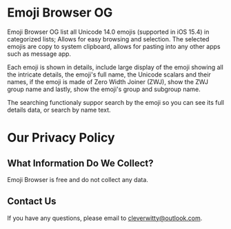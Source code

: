 # Emoji Browser OG

Emoji Browser OG list all Unicode 14.0 emojis (supported in iOS 15.4) in categorized lists; Allows for easy browsing and selection. The selected emojis are copy to system clipboard, allows for pasting into any other apps such as message app.

Each emoji is shown in details, include large display of the emoji showing all the intricate details, the emoji's full name, the Unicode scalars and their names, if the emoji is made of Zero Width Joiner (ZWJ), show the ZWJ group name and lastly, show the emoji's group and subgroup name.

The searching functionaly suppor search by the emoji so you can see its full details data, or search by name text.

# Our Privacy Policy

## What Information Do We Collect?
Emoji Browser is free and do not collect any data.

## Contact Us
If you have any questions, please email to cleverwitty@outlook.com.
